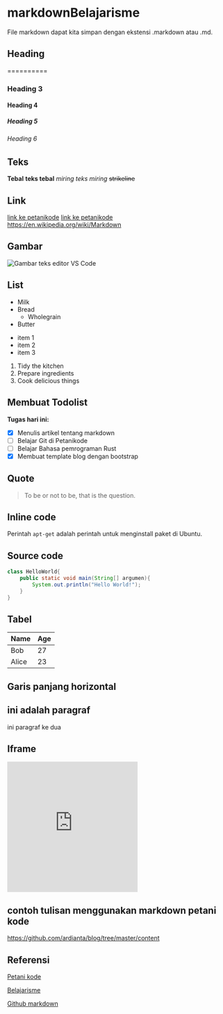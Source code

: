 # markdownBelajarisme
File markdown dapat kita simpan dengan ekstensi .markdown atau .md.

## Heading
==========
### Heading 3
#### Heading 4
##### Heading 5
###### Heading 6

## Teks
**Tebal**
__teks tebal__
*miring*
_teks miring_
~~strikeline~~

## Link
[link ke petanikode](https://www.petanikode.com/)
[link ke petanikode](https://www.petanikode.com/ "Pergi ke petanikode.com")
https://en.wikipedia.org/wiki/Markdown

## Gambar
![Gambar teks editor VS Code](https://www.petanikode.com/img/markdown/markdown-vscode.png)

## List
* Milk
* Bread
    * Wholegrain
* Butter

- item 1
- item 2
- item 3

1. Tidy the kitchen
2. Prepare ingredients
3. Cook delicious things

## Membuat Todolist
**Tugas hari ini:**

- [x] Menulis artikel tentang markdown
- [ ] Belajar Git di Petanikode
- [ ] Belajar Bahasa pemrograman Rust
- [x] Membuat template blog dengan bootstrap

## Quote
> To be or not to be, that is the question.

## Inline code
Perintah `apt-get` adalah perintah untuk menginstall paket di Ubuntu.

## Source code
```java
class HelloWorld{
    public static void main(String[] argumen){
        System.out.println("Hello World!");
    }
}
```

## Tabel
| Name  | Age |
| ----- | --- |
| Bob   | 27  |
| Alice | 23  |

## Garis panjang horizontal
ini adalah paragraf
---
ini paragraf ke dua

## Iframe
<iframe src="https://jvalleybootcamp.com" 
    width="300" height="300" frameborder="0"></iframe>

## contoh tulisan menggunakan markdown petani kode
https://github.com/ardianta/blog/tree/master/content

## Referensi 
[Petani kode](https://www.petanikode.com/markdown-pemula/)

[Belajarisme](https://www.belajarisme.com/tutorial/markdown/)

[Github markdown](https://docs.github.com/en/get-started/writing-on-github/getting-started-with-writing-and-formatting-on-github/basic-writing-and-formatting-syntax)
